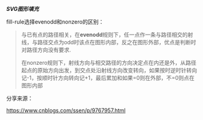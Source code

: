 ***SVG图形填充***

fill-rule选择evenodd和nonzero的区别：

> 与已有点的路径相关，在**evenodd**规则下，任一点作一条与路径相交的射线，与路径交点为odd时该点在图形内部，反之在图形外部，优点是判断时对路径方向没有要求.
>
> 在nonzero规则下，射线方向与相交路径的方向决定点在内还是外，从路径起点的原始方向出发，到交点处沿射线方向改变转向，如果按时逆时针转向记-1，按顺时针方向转向记+1，最后累加和如果=0则在外部，不=0则点在图形内部

分享来源：

https://www.cnblogs.com/ssen/p/9767957.html